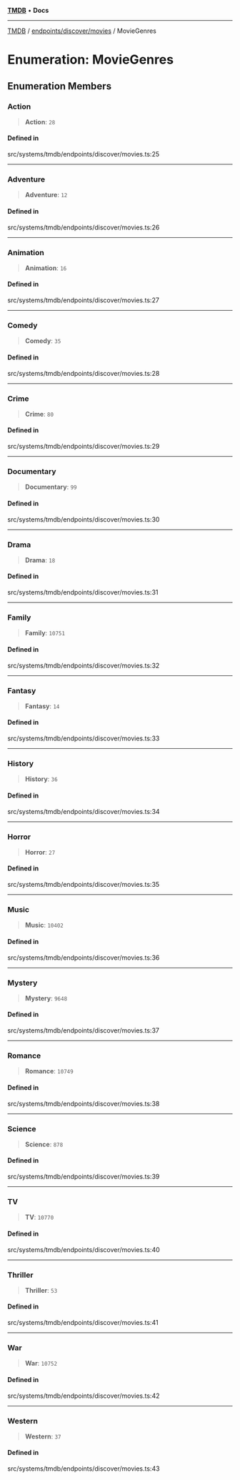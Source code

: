 [**TMDB**](../../../../README.md) • **Docs**

***

[TMDB](../../../../README.md) / [endpoints/discover/movies](../README.md) / MovieGenres

# Enumeration: MovieGenres

## Enumeration Members

### Action

> **Action**: `28`

#### Defined in

src/systems/tmdb/endpoints/discover/movies.ts:25

***

### Adventure

> **Adventure**: `12`

#### Defined in

src/systems/tmdb/endpoints/discover/movies.ts:26

***

### Animation

> **Animation**: `16`

#### Defined in

src/systems/tmdb/endpoints/discover/movies.ts:27

***

### Comedy

> **Comedy**: `35`

#### Defined in

src/systems/tmdb/endpoints/discover/movies.ts:28

***

### Crime

> **Crime**: `80`

#### Defined in

src/systems/tmdb/endpoints/discover/movies.ts:29

***

### Documentary

> **Documentary**: `99`

#### Defined in

src/systems/tmdb/endpoints/discover/movies.ts:30

***

### Drama

> **Drama**: `18`

#### Defined in

src/systems/tmdb/endpoints/discover/movies.ts:31

***

### Family

> **Family**: `10751`

#### Defined in

src/systems/tmdb/endpoints/discover/movies.ts:32

***

### Fantasy

> **Fantasy**: `14`

#### Defined in

src/systems/tmdb/endpoints/discover/movies.ts:33

***

### History

> **History**: `36`

#### Defined in

src/systems/tmdb/endpoints/discover/movies.ts:34

***

### Horror

> **Horror**: `27`

#### Defined in

src/systems/tmdb/endpoints/discover/movies.ts:35

***

### Music

> **Music**: `10402`

#### Defined in

src/systems/tmdb/endpoints/discover/movies.ts:36

***

### Mystery

> **Mystery**: `9648`

#### Defined in

src/systems/tmdb/endpoints/discover/movies.ts:37

***

### Romance

> **Romance**: `10749`

#### Defined in

src/systems/tmdb/endpoints/discover/movies.ts:38

***

### Science

> **Science**: `878`

#### Defined in

src/systems/tmdb/endpoints/discover/movies.ts:39

***

### TV

> **TV**: `10770`

#### Defined in

src/systems/tmdb/endpoints/discover/movies.ts:40

***

### Thriller

> **Thriller**: `53`

#### Defined in

src/systems/tmdb/endpoints/discover/movies.ts:41

***

### War

> **War**: `10752`

#### Defined in

src/systems/tmdb/endpoints/discover/movies.ts:42

***

### Western

> **Western**: `37`

#### Defined in

src/systems/tmdb/endpoints/discover/movies.ts:43
